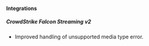 
#### Integrations
##### CrowdStrike Falcon Streaming v2
- Improved handling of unsupported media type error.
